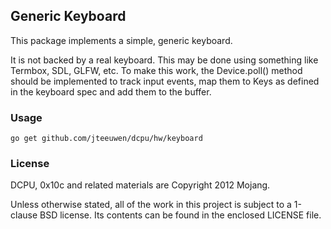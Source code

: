 ## Generic Keyboard

This package implements a simple, generic keyboard.

It is not backed by a real keyboard. This may be done using
something like Termbox, SDL, GLFW, etc. To make this work,
the Device.poll() method should be implemented to track input
events, map them to Keys as defined in the keyboard spec and
add them to the buffer.

### Usage

    go get github.com/jteeuwen/dcpu/hw/keyboard

### License

DCPU, 0x10c and related materials are Copyright 2012 Mojang.

Unless otherwise stated, all of the work in this project is subject to a
1-clause BSD license. Its contents can be found in the enclosed LICENSE file.

